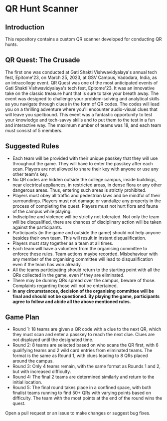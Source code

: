 # QR Hunt Scanner
## Introduction
This repository contains a custom QR scanner developed for conducting QR hunts. 
## QR Quest: The Crusade
The first one was conducted at Gati Shakti Vishwavidyalaya's annual tech fest, Epitome'23, on March 25, 2023, at GSV Campus, Vadodara, India, as an intracollege event. QR Quest was one of the most anticipated events of Gati Shakti Vishwavidyalaya's tech fest, Epitome'23. It was an innovative take on the classic treasure hunt that is sure to take your breath away. The event was designed to challenge your problem-solving and analytical skills as you navigate through clues in the form of QR codes. The codes will lead you on a thrilling adventure where you'll encounter audio-visual clues that will leave you spellbound. This event was a fantastic opportunity to test your knowledge and tech-savvy skills and to put them to the test in a fun and interactive way. The maximum number of teams was 18, and each team must consist of 5 members.
## Suggested Rules
- Each team will be provided with their unique passkey that they will use throughout the game. They will have to enter the passkey after each scan. Players are not allowed to share their key with anyone or use any other team's key.
- No QR codes are hidden outside the college campus, inside buildings, near electrical appliances, in restricted areas, in dense flora or any other dangerous areas. Thus, entering such areas is strictly prohibited.
- Players must obey all traffic and pedestrian laws and be mindful of their surroundings. Players must not damage or vandalize any property in the process of completing the quest. Players must not hurt flora and fauna of the campus while playing.
- Indiscipline and violence will be strictly not tolerated. Not only the team will be disqualified, there are chances of disciplinary action will be taken against the participants.
- Participants (in the game and outside the game) should not help anyone besides their own team. This will result in instant disqualification.
- Players must stay together as a team at all times.
- Each team will have a volunteer from the organising committee to enforce these rules. Team actions maybe recorded. Misbehaviour with any member of the organising committee will lead to disqualification even if the team has won already.
- All the teams participating should return to the starting point with all the QRs collected in the game, even if they are eliminated.
- There may be dummy QRs spread over the campus, beware of those. Complaints regarding those will not be entertained.
- **In any circumstances, decision of the organising committee will be final and should not be questioned. By playing the game, participants agree to follow and abide all the above mentioned rules.**
## Game Plan
- Round 1: 18 teams are given a QR code with a clue to the next QR, which they must scan and enter a passkey to reach the next clue. Clues are not displayed until the designated time.
- Round 2: 8 teams are selected based on who scans the QR first, with 6 qualifying teams and 2 wild card entries from eliminated teams. The format is the same as Round 1, with clues leading to 8 QRs placed around the campus.
- Round 3: Only 4 teams remain, with the same format as Rounds 1 and 2, but with increased difficulty.
- Round 4: The final 2 teams are determined similarly and return to the initial location.
- Round 5: The final round takes place in a confined space, with both finalist teams running to find 50+ QRs with varying points based on difficulty. The team with the most points at the end of the round wins the quest.

Open a pull request or an issue to make changes or suggest bug fixes.
